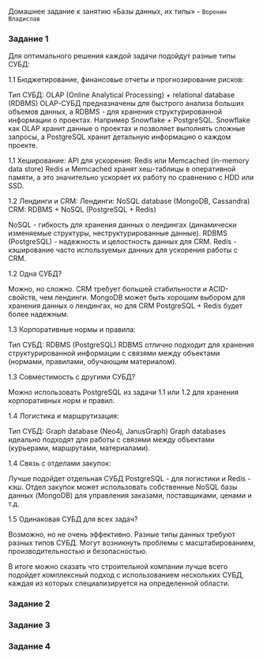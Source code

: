 Домашнее задание к занятию «Базы данных, их типы» - `Воронин Владислав`

### Задание 1

Для оптимального решения каждой задачи подойдут разные типы СУБД:

1.1 Бюджетирование, финансовые отчеты и прогнозирование рисков:

Тип СУБД: OLAP (Online Analytical Processing) + relational database (RDBMS)
OLAP-СУБД предназначены для быстрого анализа больших объемов данных, а RDBMS - для хранения структурированной информации о проектах. 
Например Snowflake + PostgreSQL. Snowflake как OLAP хранит данные о проектах и позволяет выполнять сложные запросы, а PostgreSQL хранит детальную информацию о каждом проекте.

1.1 Хеширование:
API для ускорения: Redis или Memcached (in-memory data store)
Redis и Memcached хранят хеш-таблицы в оперативной памяти, а это значительно ускоряет их работу по сравнению с HDD или SSD. 

1.2 Лендинги и CRM:
Лендинги: NoSQL database (MongoDB, Cassandra)
CRM: RDBMS +  NoSQL (PostgreSQL + Redis)

NoSQL - гибкость для хранения данных о лендингах (динамически изменяемые структуры, неструктурированные данные). 
RDBMS (PostgreSQL) - надежность и целостность данных для CRM. 
Redis - кэширование часто используемых данных для ускорения работы с CRM.


1.2 Одна СУБД?

Можно, но сложно.  CRM требует большей стабильности и ACID-свойств, чем лендинги. 
MongoDB может быть хорошим выбором для хранения данных о лендингах, но для CRM PostgreSQL + Redis будет более надежным.

1.3 Корпоративные нормы и правила:

Тип СУБД: RDBMS (PostgreSQL)
RDBMS отлично подходит для хранения структурированной информации с связями между объектами (нормами, правилами, обучающим материалом).

1.3 Совместимость с другими СУБД?

Можно использовать PostgreSQL из задачи 1.1 или 1.2 для хранения корпоративных норм и правил.

1.4 Логистика и маршрутизация:

Тип СУБД: Graph database (Neo4j, JanusGraph)
Graph databases идеально подходят для работы с связями между объектами (курьерами, маршрутами, материалами).

1.4 Связь с отделами закупок:

Лучше подойдет отдельная СУБД
PostgreSQL - для логистики и Redis - кэш. 
Отдел закупок может использовать собственные NoSQL базы данных (MongoDB) для управления заказами, поставщиками, ценами и т.д. 

1.5 Одинаковая СУБД для всех задач?

Возможно, но не очень эффективно.
Разные типы данных требуют разных типов СУБД. Могут возникнуть проблемы с масштабированием, производительностью и безопасностью.

В итоге можно сказать что строительной компании лучше всего подойдет комплексный подход с использованием нескольких СУБД, каждая из которых специализируется на определенной области.  


### Задание 2

### Задание 3

### Задание 4
